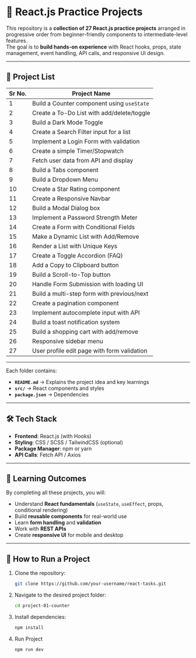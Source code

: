 # 🚀 React.js Practice Projects

This repository is a **collection of 27 React.js practice projects** arranged in progressive order  from beginner-friendly components to intermediate-level features.  
The goal is to **build hands-on experience** with React hooks, props, state management, event handling, API calls, and responsive UI design.

---

## 📜 Project List

| **Sr No.** | **Project Name** |
| --- | --- |
| 1 | Build a Counter component using `useState` |
| 2 | Create a To-Do List with add/delete/toggle |
| 3 | Build a Dark Mode Toggle |
| 4 | Create a Search Filter input for a list |
| 5 | Implement a Login Form with validation |
| 6 | Create a simple Timer/Stopwatch |
| 7 | Fetch user data from API and display |
| 8 | Build a Tabs component |
| 9 | Build a Dropdown Menu |
| 10 | Create a Star Rating component |
| 11 | Create a Responsive Navbar |
| 12 | Build a Modal Dialog box |
| 13 | Implement a Password Strength Meter |
| 14 | Create a Form with Conditional Fields |
| 15 | Make a Dynamic List with Add/Remove |
| 16 | Render a List with Unique Keys |
| 17 | Create a Toggle Accordion (FAQ) |
| 18 | Add a Copy to Clipboard button |
| 19 | Build a Scroll-to-Top button |
| 20 | Handle Form Submission with loading UI |
| 21 | Build a multi-step form with previous/next |
| 22 | Create a pagination component |
| 23 | Implement autocomplete input with API |
| 24 | Build a toast notification system |
| 25 | Build a shopping cart with add/remove |
| 26 | Responsive sidebar menu |
| 27 | User profile edit page with form validation |

---


Each folder contains:
- **`README.md`** → Explains the project idea and key learnings  
- **`src/`** → React components and styles  
- **`package.json`** → Dependencies  

---

## 🛠️ Tech Stack

- **Frontend**: React.js (with Hooks)
- **Styling**: CSS / SCSS / TailwindCSS (optional)
- **Package Manager**: npm or yarn
- **API Calls**: Fetch API / Axios

---

## 🎯 Learning Outcomes

By completing all these projects, you will:
- Understand **React fundamentals** (`useState`, `useEffect`, props, conditional rendering)
- Build **reusable components** for real-world use
- Learn **form handling** and **validation**
- Work with **REST APIs**
- Create **responsive UI** for mobile and desktop

---

## 🚀 How to Run a Project

1. Clone the repository:
   ```bash
   git clone https://github.com/your-username/react-tasks.git
   
2. Navigate to the desired project folder:
   ```bash
   cd project-01-counter

3. Install dependencies:
   ```bash
   npm install

4. Run Project
   ```bash
   npm run dev


